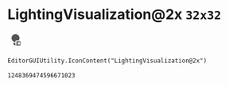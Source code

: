 # LightingVisualization@2x `32x32`
<img src="/img/LightingVisualization@2x.png" width=32 height=32>

``` CSharp
EditorGUIUtility.IconContent("LightingVisualization@2x")
```
```
1248369474596671023
```

